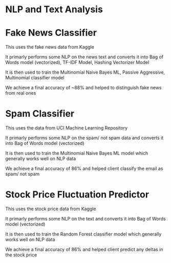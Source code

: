 # NLP and Text Analysis

# Fake News Classifier
This uses the fake news data from Kaggle

It primarly performs some NLP on the news text and converts it into Bag of Words model (vectorized), TF-IDF Model, Hashing Vectorizer Model

It is then used to train the Multinomial Naive Bayes ML, Passive Aggressive, Multinomial classifier model

We achieve a final accuracy of ~88% and helped to distinguish fake news from real ones


# Spam Classifier
This uses the data from UCI Machine Learning Repository

It primarly performs some NLP on the spam/ not spam data and converts it into Bag of Words model (vectorized)

It is then used to train the Multinomial Naive Bayes ML model which generally works well on NLP data

We achieve a final accuracy of 86% and helped client classify the email as spam/ not spam

# Stock Price Fluctuation Predictor
This uses the stock price data from Kaggle

It primarly performs some NLP on the text and converts it into Bag of Words model (vectorized)

It is then used to train the Random Forest classifier model which generally works well on NLP data

We achieve a final accuracy of 86% and helped client predict any deltas in the stock price

